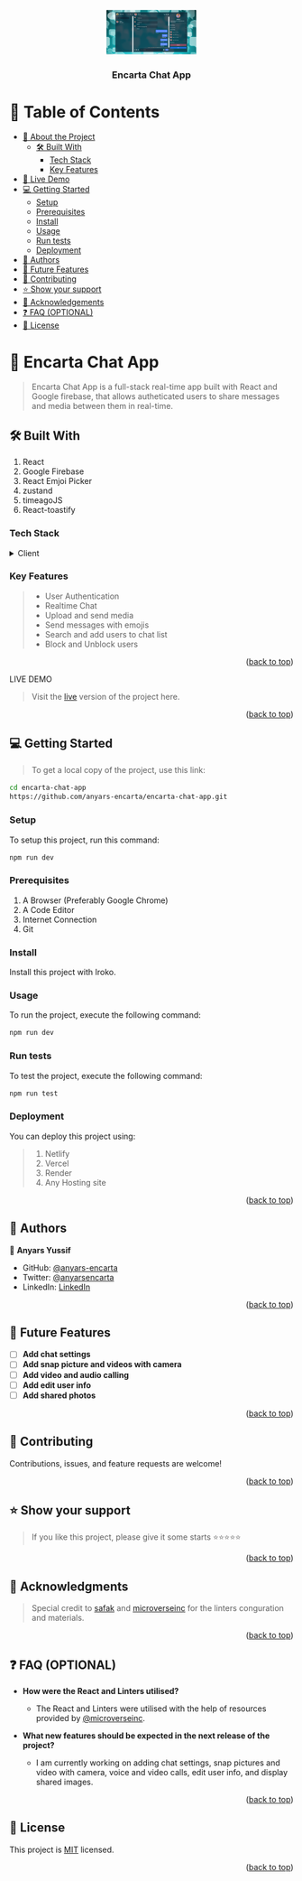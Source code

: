 <a name="readme-top"></a>

<div align="center">

 <!-- LOGO -->

  <img src="./public/appImage.png" alt="logo" width="160"  height="auto" />
  <br/>

<!-- MAIN HEADING -->

  <h3><b>Encarta Chat App</b></h3>

</div>

<!-- TABLE OF CONTENTS -->
# 📗 Table of Contents

- [📖 About the Project](#about-project)
  - [🛠 Built With](#built-with)
    - [Tech Stack](#tech-stack)
    - [Key Features](#key-features)
- [🚀 Live Demo](#live-demo)
- [💻 Getting Started](#getting-started)
  - [Setup](#setup)
  - [Prerequisites](#prerequisites)
  - [Install](#install)
  - [Usage](#usage)
  - [Run tests](#run-tests)
  - [Deployment](#deployment)
- [👥 Authors](#authors)
- [🔭 Future Features](#future-features)
- [🤝 Contributing](#contributing)
- [⭐️ Show your support](#support)
- [🙏 Acknowledgements](#acknowledgements)
- [❓ FAQ (OPTIONAL)](#faq)
- [📝 License](#license)

<!-- INTRO -->
# 📖 Encarta Chat App<a name="about-project"></a>

> Encarta Chat App is a full-stack real-time app built with React and Google firebase, that allows autheticated users to share messages and media between them in real-time.

## 🛠 Built With <a name="built-with"></a>
1. React
2. Google Firebase
3. React Emjoi Picker
4. zustand
5. timeagoJS
6. React-toastify

### Tech Stack <a name="tech-stack"></a>

<details>
  <summary>Client</summary>
  <ul>
    <li><a href="https://reactjs.org/">React</a></li>
    <li><a href="https://console.firebase.google.com/">Google Firebase</a></li>
    <li><a href="https://www.npmjs.com/package/emoji-picker-react/">React Emjoi Picker</a></li>
    <li><a href="https://docs.pmnd.rs/zustand/getting-started/introduction/">Zustand</a></li>
    <li><a href="https://github.com/hustcc/timeago.js/">Timeago JS</a></li>
    <li><a href="https://fkhadra.github.io/react-toastify/introduction/">React-toastify</a></li>
  </ul>
</details>

<!-- Features -->

### Key Features <a name="key-features"></a>

> - User Authentication
> - Realtime Chat
> - Upload and send media
> - Send messages with emojis
> - Search and add users to chat list
> - Block and Unblock users

<p align="right">(<a href="#readme-top">back to top</a>)</p>

<!-- LIVE DEMO -->

LIVE DEMO

> Visit the [live](https://encarta-zoom-clone.vercel.app/) version of the project here.

<p align="right">(<a href="#readme-top">back to top</a>)</p>

<!-- GETTING STARTED -->

## 💻 Getting Started <a name="getting-started"></a>

> To get a local copy of the project, use this link:
> 
```sh
cd encarta-chat-app
https://github.com/anyars-encarta/encarta-chat-app.git
```

<!-- SETUP -->
### Setup

To setup this project, run this command:

```sh
npm run dev
```
### Prerequisites

1. A Browser (Preferably Google Chrome)
2. A Code Editor
3. Internet Connection
4. Git

<!-- INSTALL -->
### Install

Install this project with Iroko.

### Usage

To run the project, execute the following command:

```sh
npm run dev
```
### Run tests
To test the project, execute the following command:
```sh
npm run test
```
### Deployment

You can deploy this project using:
> 1. Netlify
> 2. Vercel
> 3. Render
> 4. Any Hosting site

<p align="right">(<a href="#readme-top">back to top</a>)</p>

<!-- AUTHORS -->
## 👥 Authors <a name="authors"></a>

👤 **Anyars Yussif**

- GitHub: [@anyars-encarta](https://github.com/anyars-encarta)
- Twitter: [@anyarsencarta](https://twitter.com/anyarsencarta)
- LinkedIn: [LinkedIn](https://www.linkedin.com/in/anyars-yussif/)


<p align="right">(<a href="#readme-top">back to top</a>)</p>

## 🔭 Future Features <a name="future-features"></a>

- [ ] **Add chat settings**
- [ ] **Add snap picture and videos with camera**
- [ ] **Add video and audio calling**
- [ ] **Add edit user info**
- [ ] **Add shared photos**

<p align="right">(<a href="#readme-top">back to top</a>)</p>

<!-- CONTRIBUTION -->
## 🤝 Contributing <a name="contributing"></a>

Contributions, issues, and feature requests are welcome!

<p align="right">(<a href="#readme-top">back to top</a>)</p>

<!--SUPPORT -->

## ⭐️ Show your support <a name="support"></a>

> If you like this project, please give it some starts ⭐️⭐️⭐️⭐️⭐️

<p align="right">(<a href="#readme-top">back to top</a>)</p>

<!-- ACKNOWLEDGEMENTS -->
## 🙏 Acknowledgments <a name="acknowledgements"></a>

> Special credit to [safak](https://github.com/safak) and [microverseinc](https://github.com/microverseinc) for the linters conguration and materials.

<p align="right">(<a href="#readme-top">back to top</a>)</p>

<!-- FAQS -->
## ❓ FAQ (OPTIONAL) <a name="faq"></a>

- **How were the React and Linters utilised?**

  - The React and Linters were utilised with the help of resources provided by [@microverseinc](https://github.com/microverseinc).

- **What new features should be expected in the next release of the project?**

  - I am currently working on adding chat settings, snap pictures and video with camera, voice and video calls, edit user info, and display shared images.

<p align="right">(<a href="#readme-top">back to top</a>)</p>

<!-- LICENSE -->

## 📝 License <a name="license"></a>

This project is [MIT](./LICENSE) licensed.

<p align="right">(<a href="#readme-top">back to top</a>)</p>
